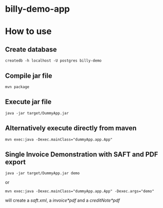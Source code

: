 billy-demo-app
==============

# How to use

## Create database
```
createdb -h localhost -U postgres billy-demo
```

## Compile jar file
```
mvn package 
```

## Execute jar file
```
java -jar target/DummyApp.jar
```

## Alternatively execute directly from maven
```
mvn exec:java -Dexec.mainClass="dummyApp.app.App" 
```

## Single Invoice Demonstration with SAFT and PDF export
 ```
 java -jar target/DummyApp.jar demo
 ```
or
```
mvn exec:java -Dexec.mainClass="dummyApp.app.App" -Dexec.args="demo"
```
will create a _saft.xml_, a _invoice*pdf_ and a _creditNote*pdf_
